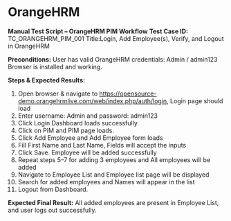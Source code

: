 # OrangeHRM

**Manual Test Script – OrangeHRM PIM Workflow**
**Test Case ID:** TC_ORANGEHRM_PIM_001
Title:Login, Add Employee(s), Verify, and Logout in OrangeHRM

**Preconditions:**
User has valid OrangeHRM credentials: Admin / admin123
Browser is installed and working.

**Steps & Expected Results:**
1.	Open browser & navigate to https://opensource-demo.orangehrmlive.com/web/index.php/auth/login,	Login page should load
2.	Enter username: Admin and password: admin123	
3.	Click Login	Dashboard loads successfully
4.	Click on PIM and PIM page loads.
5.	Click Add Employee and	Add Employee form loads
6.	Fill First Name and Last Name,	Fields will accept the inputs
7.	Click Save.	Employee will be added successfully
8.	Repeat steps 5–7 for adding 3 employees and	All employees will be added
9.	Navigate to Employee List and	Employee list page will be displayed
10.	Search for added employees and	Names will appear in the list
11.	Logout from Dashboard.
    
**Expected Final Result:**
All added employees are present in Employee List, and user logs out successfully.
